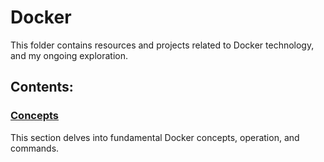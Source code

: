 # Docker

This folder contains resources and projects related to Docker technology, and my ongoing exploration.

## Contents:

### [Concepts](https://github.com/kayckdelfino/public_knowledge_base/tree/main/Docker/Concepts)

This section delves into fundamental Docker concepts, operation, and commands.